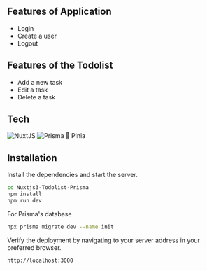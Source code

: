 ## Features of Application
- Login
- Create a user
- Logout

## Features of the Todolist
- Add a new task
- Edit a task
- Delete a task

## Tech
![NuxtJS](https://img.shields.io/badge/Nuxt-000?&logo=Nuxtdotjs)
![Prisma](https://img.shields.io/badge/Prisma-008000?&logo=Prisma)
🍍 Pinia


## Installation
Install the dependencies and start the server.

```sh
cd Nuxtjs3-Todolist-Prisma
npm install
npm run dev
```

For Prisma's database

```sh
npx prisma migrate dev --name init
```


Verify the deployment by navigating to your server address in
your preferred browser.

```sh
http://localhost:3000
```
